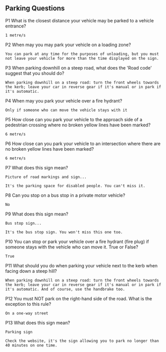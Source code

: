 ## Parking Questions

P1   What is the closest distance your vehicle may be parked to a vehicle entrance?

```1 metre/s```

P2   When may you may park your vehicle on a loading zone?

```
You can park at any time for the purposes of unloading, but you must not leave your vehicle for more than the time displayed on the sign.
```

P3   When parking downhill on a steep road, what does the 'Road code' suggest that you should do?

```
When parking downhill on a steep road: turn the front wheels towards the kerb; leave your car in reverse gear if it's manual or in park if it's automatic.
```

P4   When may you park your vehicle over a fire hydrant?

```Only if someone who can move the vehicle stays with it```

P5   How close can you park your vehicle to the approach side of a pedestrian crossing where no broken yellow lines have been marked?

```6 metre/s```

P6   How close can you park your vehicle to an intersection where there are no broken yellow lines have been marked?

```6 metre/s```

P7   What does this sign mean?

```
Picture of road markings and sign...

It's the parking space for disabled people. You can't miss it.
```

P8   Can you stop on a bus stop in a private motor vehicle?

```No```

P9   What does this sign mean?

```
Bus stop sign...

It's the bus stop sign. You won't miss this one too.
```

P10   You can stop or park your vehicle over a fire hydrant (fire plug) if someone stays with the vehicle who can move it. True or False?

```True```

P11   What should you do when parking your vehicle next to the kerb when facing down a steep hill?

```
When parking downhill on a steep road: turn the front wheels towards the kerb; leave your car in reverse gear if it's manual or in park if it's automatic. And of course, use the handbrake too.
```

P12   You must NOT park on the right-hand side of the road. What is the exception to this rule?

```On a one-way street```

P13   What does this sign mean?

```
Parking sign

Check the website, it's the sign allowing you to park no longer than 40 minutes on one time.
```
